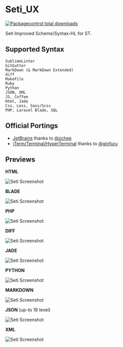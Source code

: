 # Seti_UX

[![Packagecontrol total downloads](https://img.shields.io/packagecontrol/dt/Seti_UX.svg?style=flat-square)](https://packagecontrol.io/packages/Seti_UX/)

Seti Improved Scheme/Syntax-HL for ST.

## Supported Syntax

```text
SublimeLinter
GitGutter
MarkDown (& MarkDown Extended)
diff
MakeFile
Ruby
Python
JSON, XML
JS, Coffee
Html, Jade
Css, Less, Sass/Scss
PHP, Laravel Blade, SQL
```

## Official Portings

* [JetBrains](https://github.com/zchee/Seti_JetBrains) thanks to [@zchee](https://github.com/zchee)
* [iTerm/Terminal/HyperTerminal](https://github.com/ginfuru/iTerm-Seti_UX) thanks to [@ginfuru](https://github.com/ginfuru)


## Previews

**HTML**

![Seti Screenshot](./ss/html.png)

**BLADE**

![Seti Screenshot](./ss/blade.png)

**PHP**

![Seti Screenshot](./ss/php.png)

**DIFF**

![Seti Screenshot](./ss/diff.png)

**JADE**

![Seti Screenshot](./ss/jade.png)

**PYTHON**

![Seti Screenshot](./ss/python.png)

**MARKDOWN**

![Seti Screenshot](./ss/md.png)

**JSON** (up-to 19 level)

![Seti Screenshot](./ss/json.png)

**XML**

![Seti Screenshot](./ss/xml.png)
